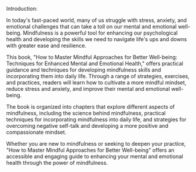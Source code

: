 Introduction:

In today's fast-paced world, many of us struggle with stress, anxiety, and emotional challenges that can take a toll on our mental and emotional well-being. Mindfulness is a powerful tool for enhancing our psychological health and developing the skills we need to navigate life's ups and downs with greater ease and resilience.

This book, "How to Master Mindful Approaches for Better Well-being: Techniques for Enhanced Mental and Emotional Health," offers practical guidance and techniques for developing mindfulness skills and incorporating them into daily life. Through a range of strategies, exercises, and practices, readers will learn how to cultivate a more mindful mindset, reduce stress and anxiety, and improve their mental and emotional well-being.

The book is organized into chapters that explore different aspects of mindfulness, including the science behind mindfulness, practical techniques for incorporating mindfulness into daily life, and strategies for overcoming negative self-talk and developing a more positive and compassionate mindset.

Whether you are new to mindfulness or seeking to deepen your practice, "How to Master Mindful Approaches for Better Well-being" offers an accessible and engaging guide to enhancing your mental and emotional health through the power of mindfulness.
